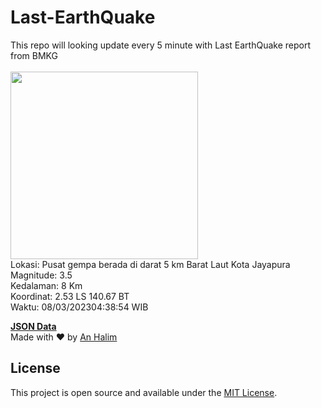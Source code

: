 # Last-EarthQuake
This repo will looking update every 5 minute with Last EarthQuake report from BMKG
<br>
<br>
<img src="https://ews.bmkg.go.id/TEWS/data/20230308043854.mmi.jpg?17146725lzr0adeulz8q1lt" width="300"/>
<br>
Lokasi: Pusat gempa berada di darat 5 km Barat Laut Kota Jayapura <br>
Magnitude: 3.5 <br>
Kedalaman: 8 Km <br>
Koordinat: 2.53 LS 140.67 BT <br>
Waktu: 08/03/202304:38:54 WIB <br>

<a href="./data/data.json">**JSON Data**</a>
<br>
Made with ❤️ by <a href="https://github.com/an-halim">An Halim</a>
## License

This project is open source and available under the [MIT License](LICENSE).
